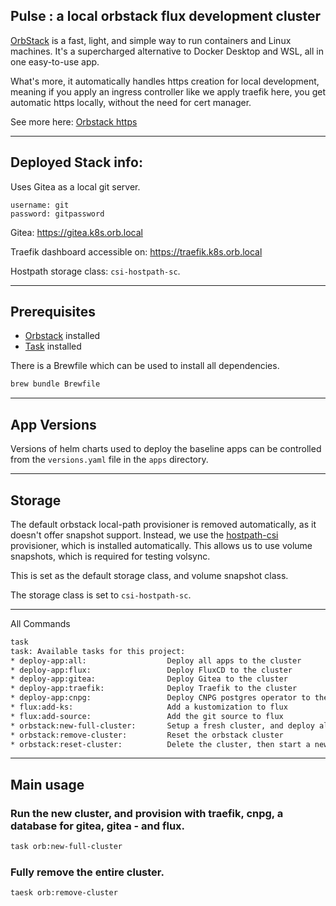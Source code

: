 ## Pulse : a local orbstack flux development cluster

[OrbStack](https://docs.orbstack.dev/) is a fast, light, and simple way to run containers and Linux machines.
It's a supercharged alternative to Docker Desktop and WSL, all in one easy-to-use app.

What's more, it automatically handles https creation for local development, meaning if you apply an ingress controller
like we apply traefik here, you get automatic https locally, without the need for cert manager.

See more here: [Orbstack https](https://docs.orbstack.dev/features/https)

---

## Deployed Stack info:

Uses Gitea as a local git server.
```text
username: git
password: gitpassword
```
Gitea: https://gitea.k8s.orb.local

Traefik dashboard accessible on: https://traefik.k8s.orb.local

Hostpath storage class: `csi-hostpath-sc`.

---

## Prerequisites
- [Orbstack](https://orbstack.dev/) installed
- [Task](https://taskfile.dev/) installed

There is a Brewfile which can be used to install all dependencies.

```bash
brew bundle Brewfile
```

---

## App Versions

Versions of helm charts used to deploy the baseline apps can be controlled from the `versions.yaml` file in the `apps` directory.

---

## Storage

The default orbstack local-path provisioner is removed automatically, as it doesn't offer snapshot support.
Instead, we use the [hostpath-csi](https://github.com/kubernetes-csi/csi-driver-host-path) provisioner, which is installed automatically.
This allows us to use volume snapshots, which is required for testing volsync.

This is set as the default storage class, and volume snapshot class.

The storage class is set to `csi-hostpath-sc`.


---

All Commands

```bash
task
task: Available tasks for this project:
* deploy-app:all:                  Deploy all apps to the cluster
* deploy-app:flux:                 Deploy FluxCD to the cluster
* deploy-app:gitea:                Deploy Gitea to the cluster
* deploy-app:traefik:              Deploy Traefik to the cluster
* deploy-app:cnpg:                 Deploy CNPG postgres operator to the cluster.
* flux:add-ks:                     Add a kustomization to flux
* flux:add-source:                 Add the git source to flux
* orbstack:new-full-cluster:       Setup a fresh cluster, and deploy all apps...      (aliases: orb:new-full-cluster)
* orbstack:remove-cluster:         Reset the orbstack cluster                         (aliases: orb:remove-cluster)
* orbstack:reset-cluster:          Delete the cluster, then start a new one.          (aliases: orb:reset-cluster)
```

---

## Main usage

### Run the new cluster, and provision with traefik, cnpg, a database for gitea, gitea - and flux.

```bash
task orb:new-full-cluster
```

### Fully remove the entire cluster.

```bash
taesk orb:remove-cluster
```

